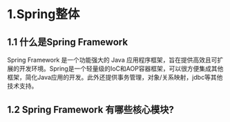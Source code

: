 # 1.Spring整体

## 1.1 什么是Spring Framework
Spring Framework 是一个功能强大的 Java 应用程序框架，旨在提供高效且可扩展的开发环境。Spring是一个轻量级的IoC和AOP容器框架，可以很方便集成其他框架，简化Java应用的开发。此外还提供事务管理，对象/关系映射，jdbc等其他技术支持。

## 1.2 Spring Framework 有哪些核心模块?
